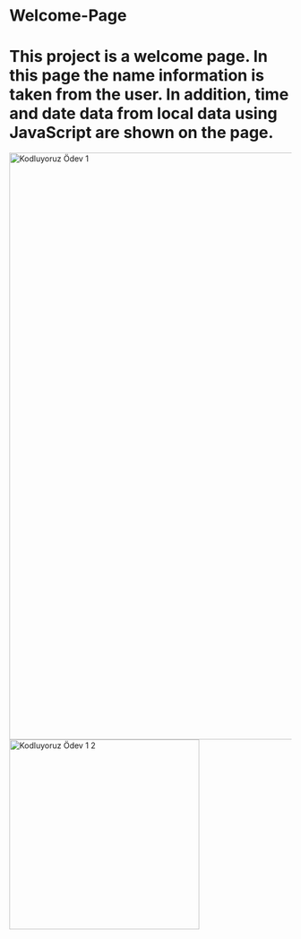 # Welcome-Page

# This project is a welcome page. In this page the name information is taken from the user. In addition, time and date data from local data using JavaScript are shown on the page.


<img width="1048" alt="Kodluyoruz Ödev 1" src="https://user-images.githubusercontent.com/101198503/214551049-2972ed65-d71a-4e3e-94a4-a7e3d6ec9979.png">
<img width="339" alt="Kodluyoruz Ödev 1 2" src="https://user-images.githubusercontent.com/101198503/214551033-a1b41ca8-9a8b-4c5d-a9ca-006f0b7fa9ef.png">
